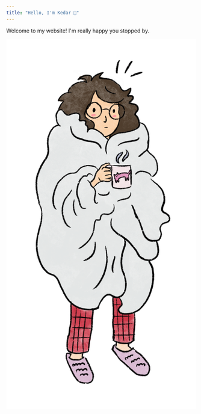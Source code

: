 ```yaml
---
title: "Hello, I'm Kedar 👋"
---
```

Welcome to my website! I'm really happy you stopped by.

![Screenshot of homepage layout](kedar-profile.png)


